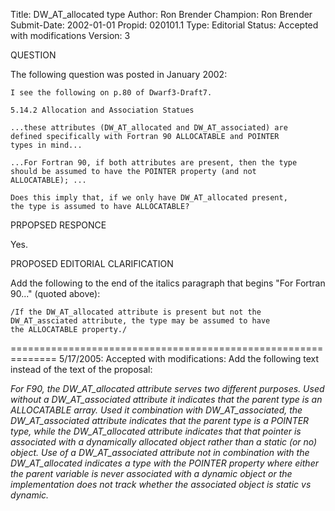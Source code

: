 Title:       DW_AT_allocated type
Author:      Ron Brender
Champion:    Ron Brender
Submit-Date: 2002-01-01
Propid:      020101.1
Type:        Editorial
Status:      Accepted with modifications
Version:     3

QUESTION

The following question was posted in January 2002:

    I see the following on p.80 of Dwarf3-Draft7.

    5.14.2 Allocation and Association Statues

    ...these attributes (DW_AT_allocated and DW_AT_associated) are
    defined specifically with Fortran 90 ALLOCATABLE and POINTER
    types in mind...

    ...For Fortran 90, if both attributes are present, then the type
    should be assumed to have the POINTER property (and not
    ALLOCATABLE); ...

    Does this imply that, if we only have DW_AT_allocated present,
    the type is assumed to have ALLOCATABLE?


PRPOPSED RESPONCE

Yes.


PROPOSED EDITORIAL CLARIFICATION

Add the following to the end of the italics paragraph that begins
"For Fortran 90..." (quoted above):

    /If the DW_AT_allocated attribute is present but not the
    DW_AT_assciated attribute, the type may be assumed to have
    the ALLOCATABLE property./

==============================================================
5/17/2005:  Accepted with modifications:
   Add the following text instead of the text of the proposal:

   *For F90, the DW_AT_allocated attribute serves two different
   purposes. Used without a DW_AT_associated attribute it
   indicates that the parent type is an ALLOCATABLE array. Used
   it combination with DW_AT_associated, the DW_AT_associated
   attribute indicates that the parent type is a POINTER type,
   while the DW_AT_allocated attribute indicates that that
   pointer is associated with a dynamically allocated object
   rather than a static (or no) object. Use of a DW_AT_associated
   attribute not in combination with the DW_AT_allocated
   indicates a type with the POINTER property where either the
   parent variable is never associated with a dynamic object or
   the implementation does not track whether the associated
   object is static vs dynamic.* 
